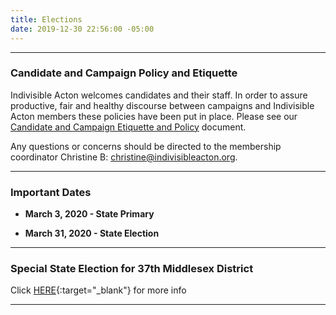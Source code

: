 ```yaml
---
title: Elections
date: 2019-12-30 22:56:00 -05:00
---
```


---

### Candidate and Campaign Policy and Etiquette

Indivisible Acton welcomes candidates and their staff. In order to assure productive, fair and healthy discourse between campaigns and Indivisible Acton members these policies have been put in place. Please see our [Candidate and Campaign Etiquette and Policy](https://docs.google.com/document/d/1-G3_GKFkz3fC0VDkfGh4DbC820mzi23yyMG1-EqapfE/edit) document.

Any questions or concerns should be directed to the membership coordinator Christine B: christine@indivisibleacton.org.

---
### Important Dates

* **March 3, 2020 - State Primary**

* **March 31, 2020 - State Election**

---

### Special State Election for 37th Middlesex District

Click [HERE](https://www.sec.state.ma.us/ele/elespeif/37middlesexcal.htm){:target="_blank"} for more info

---

